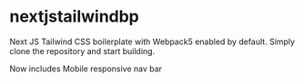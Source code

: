 # nextjstailwindbp
Next JS Tailwind CSS boilerplate with Webpack5 enabled by default. Simply clone the repository and start building.

Now includes Mobile responsive nav bar
